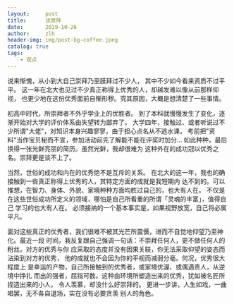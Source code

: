 ```yaml
---
layout:     post
title:      谈崇拜
date:       2019-10-26
author:     zlh
header-img: img/post-bg-coffee.jpeg
catalog: true
tags:
    - 观点
---
```


说来惭愧，从小到大自己崇拜乃至膜拜过不少人，
其中不少如今看来资质不过平平。
这一年在北大也见过不少真正称得上优秀的人，却越发难以像从前那样仰视，
也更少地在这份优秀面前自惭形秽。究其原因，大概是想清楚了一些事情。

初高中时代，所崇拜者不外乎学业上的优胜者。
到了本科就慢慢发生了变化，逐渐开始对大学的评价体系由失望转为鄙弃了。
大学四年，接触过、或者听说过不少所谓"大佬"，对知识本身兴趣寥寥，由于担心点名从不逃水课，
考前把"资料"当作宝贝秘而不宣，参加活动前先了解能不能在评奖时加分... 
如此种种，最后换得一张光鲜亮丽的简历。虽然光鲜，我却很难为
这种外在的成功冠以优秀之名。崇拜更是谈不上了。

当然，世俗的成功和内在的优秀绝不是互斥的关系。
在北大的这一年，我也的确接触到一些真正称得上优秀的人，其特定方面的成就是我短期内
达不到的。可以推想，在智力、身体、外貌、家境种种方面均胜过自己的，也大有人在。
不仅是在这些世俗成功所定义的领域，哪怕是自己所看重的所谓「灵魂的丰富」，值得自己
学习的也大有人在。
必须接纳的一个基本事实是，如果视野放宽，自己将必属平凡。

面对这些真正的优秀者，我们很难不被其光芒所震慑，进而不自觉地仰望乃至神化。最近一段
时间，我反复跟自己强调一句话：不崇拜任何人，更不做任何人的粉丝。对方的优秀与你
应采取的态度并没有因果关联，你无法采取仰望的姿态而沾染到对方的优秀，
他的成就也不会因为你的平视而减弱分毫。何况，优秀很大程度上
是幸运的产物，自己所接触到的优秀者，或家境优渥、或偶遇贵人，从逆境中挣扎
而出的强者，屈指可数。这种由环境所塑造出来的优秀，犹如被名匠所捏造出来的小人，
令人羡慕，却没什么好崇拜的。
更进一步讲，人生如戏，一曲唱罢，无不各自退场，实在没有必要贪羡
别人的角色。



























## 




